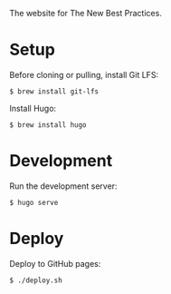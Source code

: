 The website for The New Best Practices.

# Setup

Before cloning or pulling, install Git LFS:

```
$ brew install git-lfs
```

Install Hugo:

```
$ brew install hugo
```

# Development

Run the development server:

```
$ hugo serve
```

# Deploy

Deploy to GitHub pages:

```
$ ./deploy.sh
```
